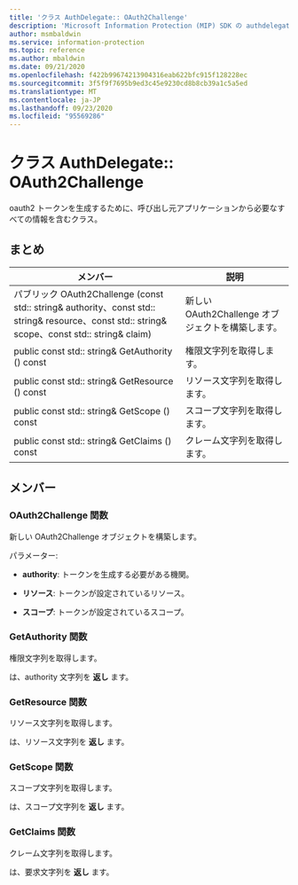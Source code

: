 ```yaml
---
title: 'クラス AuthDelegate:: OAuth2Challenge'
description: 'Microsoft Information Protection (MIP) SDK の authdelegate:: oauth2challenge クラスを文書にします。'
author: msmbaldwin
ms.service: information-protection
ms.topic: reference
ms.author: mbaldwin
ms.date: 09/21/2020
ms.openlocfilehash: f422b99674213904316eab622bfc915f128228ec
ms.sourcegitcommit: 3f5f9f7695b9ed3c45e9230cd8b8cb39a1c5a5ed
ms.translationtype: MT
ms.contentlocale: ja-JP
ms.lasthandoff: 09/23/2020
ms.locfileid: "95569286"
---
```

# <a name="class-authdelegateoauth2challenge"></a>クラス AuthDelegate:: OAuth2Challenge 
oauth2 トークンを生成するために、呼び出し元アプリケーションから必要なすべての情報を含むクラス。
  
## <a name="summary"></a>まとめ
 メンバー                        | 説明                                
--------------------------------|---------------------------------------------
パブリック OAuth2Challenge (const std:: string& authority、const std:: string& resource、const std:: string& scope、const std:: string& claim)  |  新しい OAuth2Challenge オブジェクトを構築します。
public const std:: string& GetAuthority () const  |  権限文字列を取得します。
public const std:: string& GetResource () const  |  リソース文字列を取得します。
public const std:: string& GetScope () const  |  スコープ文字列を取得します。
public const std:: string& GetClaims () const  |  クレーム文字列を取得します。
  
## <a name="members"></a>メンバー
  
### <a name="oauth2challenge-function"></a>OAuth2Challenge 関数
新しい OAuth2Challenge オブジェクトを構築します。

パラメーター:  
* **authority**: トークンを生成する必要がある機関。 


* **リソース**: トークンが設定されているリソース。 


* **スコープ**: トークンが設定されているスコープ。


  
### <a name="getauthority-function"></a>GetAuthority 関数
権限文字列を取得します。

  
は、authority 文字列を **返し** ます。
  
### <a name="getresource-function"></a>GetResource 関数
リソース文字列を取得します。

  
は、リソース文字列を **返し** ます。
  
### <a name="getscope-function"></a>GetScope 関数
スコープ文字列を取得します。

  
は、スコープ文字列を **返し** ます。
  
### <a name="getclaims-function"></a>GetClaims 関数
クレーム文字列を取得します。

  
は、要求文字列を **返し** ます。